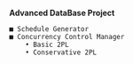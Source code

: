 **Advanced DataBase Project**

    ■ Schedule Generator 
    ■ Concurrency Control Manager
        • Basic 2PL
        • Conservative 2PL
        
